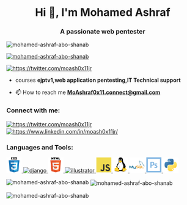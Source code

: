 <h1 align="center">Hi 👋, I'm Mohamed Ashraf</h1>
<h3 align="center">A passionate web pentester</h3>

<p align="left"> <img src="https://komarev.com/ghpvc/?username=mohamed-ashraf-abo-shanab&label=Profile%20views&color=0e75b6&style=flat" alt="mohamed-ashraf-abo-shanab" /> </p>

<p align="left"> <a href="https://github.com/ryo-ma/github-profile-trophy"><img src="https://github-profile-trophy.vercel.app/?username=mohamed-ashraf-abo-shanab" alt="mohamed-ashraf-abo-shanab" /></a> </p>

<p align="left"> <a href="https://twitter.com/https://twitter.com/moash0x11jr" target="blank"><img src="https://img.shields.io/twitter/follow/https://twitter.com/moash0x11jr?logo=twitter&style=for-the-badge" alt="https://twitter.com/moash0x11jr" /></a> </p>

- courses **ejptv1,web application pentesting,IT Technical support**

- 📫 How to reach me **MoAshraf0x11.connect@gmail.com**

<h3 align="left">Connect with me:</h3>
<p align="left">
<a href="https://twitter.com/https://twitter.com/moash0x11jr" target="blank"><img align="center" src="https://raw.githubusercontent.com/rahuldkjain/github-profile-readme-generator/master/src/images/icons/Social/twitter.svg" alt="https://twitter.com/moash0x11jr" height="30" width="40" /></a>
<a href="https://linkedin.com/in/https://www.linkedin.com/in/moash0x11jr/" target="blank"><img align="center" src="https://raw.githubusercontent.com/rahuldkjain/github-profile-readme-generator/master/src/images/icons/Social/linked-in-alt.svg" alt="https://www.linkedin.com/in/moash0x11jr/" height="30" width="40" /></a>
</p>

<h3 align="left">Languages and Tools:</h3>
<p align="left"> <a href="https://www.w3schools.com/css/" target="_blank" rel="noreferrer"> <img src="https://raw.githubusercontent.com/devicons/devicon/master/icons/css3/css3-original-wordmark.svg" alt="css3" width="40" height="40"/> </a> <a href="https://www.djangoproject.com/" target="_blank" rel="noreferrer"> <img src="https://cdn.worldvectorlogo.com/logos/django.svg" alt="django" width="40" height="40"/> </a> <a href="https://www.w3.org/html/" target="_blank" rel="noreferrer"> <img src="https://raw.githubusercontent.com/devicons/devicon/master/icons/html5/html5-original-wordmark.svg" alt="html5" width="40" height="40"/> </a> <a href="https://www.adobe.com/in/products/illustrator.html" target="_blank" rel="noreferrer"> <img src="https://www.vectorlogo.zone/logos/adobe_illustrator/adobe_illustrator-icon.svg" alt="illustrator" width="40" height="40"/> </a> <a href="https://developer.mozilla.org/en-US/docs/Web/JavaScript" target="_blank" rel="noreferrer"> <img src="https://raw.githubusercontent.com/devicons/devicon/master/icons/javascript/javascript-original.svg" alt="javascript" width="40" height="40"/> </a> <a href="https://www.linux.org/" target="_blank" rel="noreferrer"> <img src="https://raw.githubusercontent.com/devicons/devicon/master/icons/linux/linux-original.svg" alt="linux" width="40" height="40"/> </a> <a href="https://www.mysql.com/" target="_blank" rel="noreferrer"> <img src="https://raw.githubusercontent.com/devicons/devicon/master/icons/mysql/mysql-original-wordmark.svg" alt="mysql" width="40" height="40"/> </a> <a href="https://www.photoshop.com/en" target="_blank" rel="noreferrer"> <img src="https://raw.githubusercontent.com/devicons/devicon/master/icons/photoshop/photoshop-line.svg" alt="photoshop" width="40" height="40"/> </a> <a href="https://www.python.org" target="_blank" rel="noreferrer"> <img src="https://raw.githubusercontent.com/devicons/devicon/master/icons/python/python-original.svg" alt="python" width="40" height="40"/> </a> </p>

<p><img align="left" src="https://github-readme-stats.vercel.app/api/top-langs?username=mohamed-ashraf-abo-shanab&show_icons=true&locale=en&layout=compact" alt="mohamed-ashraf-abo-shanab" /></p>

<p>&nbsp;<img align="center" src="https://github-readme-stats.vercel.app/api?username=mohamed-ashraf-abo-shanab&show_icons=true&locale=en" alt="mohamed-ashraf-abo-shanab" /></p>

<p><img align="center" src="https://github-readme-streak-stats.herokuapp.com/?user=mohamed-ashraf-abo-shanab&" alt="mohamed-ashraf-abo-shanab" /></p>
